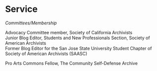 # **Service**

*Committees/Membership*  

Advocacy Committee member, Society of California Archivists  
Junior Blog Editor, Students and New Professionals Section, Society of American Archivists  
Former Blog Editor for the San Jose State University Student Chapter of Society of American Archivists (SAASC)

Pro Arts Commons Fellow, The Community Self-Defense Archive


